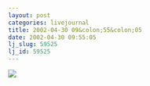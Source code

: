 ```yaml
---
layout: post
categories: livejournal
title: 2002-04-30 09&colon;55&colon;05
date: 2002-04-30 09:55:05
lj_slug: 59525
lj_id: 59525
---
```

[ ![](http://www.annoyyourfriends.com/geek/OS.jpg) ](http://www.annoyyourfriends.com/geek)
